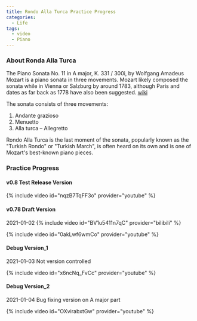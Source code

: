 ```yaml
---
title: Rondo Alla Turca Practice Progress
categories:
  - Life
tags:
  - video
  - Piano
---
```


### About Ronda Alla Turca

The Piano Sonata No. 11 in A major, K. 331 / 300i, by Wolfgang Amadeus Mozart is a piano sonata in three movements. Mozart likely composed the sonata while in Vienna or Salzburg by around 1783, although Paris and dates as far back as 1778 have also been suggested. [wiki](https://en.wikipedia.org/wiki/Piano_Sonata_No._11_(Mozart)#:~:text=The%20last%20movement%2C%20marked%20Alla,in%20vogue%20at%20that%20time.)

The sonata consists of three movements:

1. Andante grazioso
2. Menuetto
3. Alla turca – Allegretto

Rondo Alla Turca is the last moment of the sonata, popularly known as the "Turkish Rondo" or "Turkish March", is often heard on its own and is one of Mozart's best-known piano pieces.

### Practice Progress

#### v0.8 Test Release Version
{% include video id="nqzB7TqFF3o" provider="youtube" %}


#### v0.78 Draft Version
2021-01-02
{% include video id="BV1u5411n7qC" provider="bilibili" %}

{% include video id="0akLwf6wmCo" provider="youtube" %}


#### Debug Version_1
2021-01-03
Not version controlled

{% include video id="x6ncNq_FvCc" provider="youtube" %}

#### Debug Version_2
2021-01-04
Bug fixing version on A major part

{% include video id="OXvirabxtGw" provider="youtube" %}
